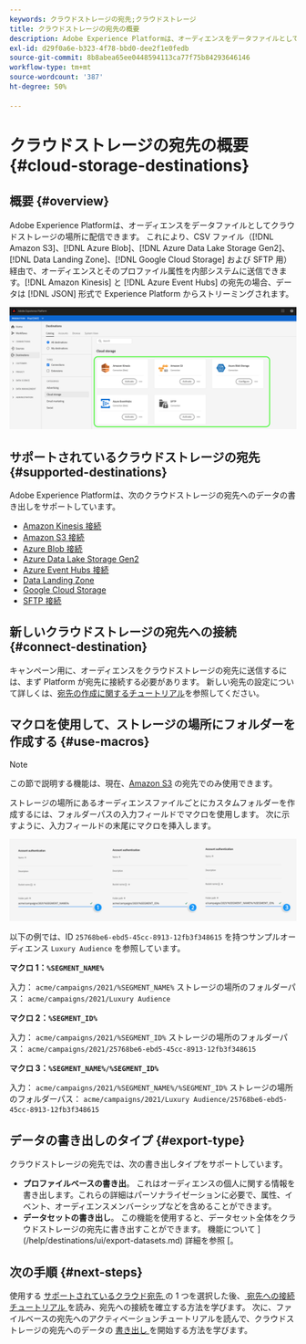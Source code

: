 ```yaml
---
keywords: クラウドストレージの宛先;クラウドストレージ
title: クラウドストレージの宛先の概要
description: Adobe Experience Platformは、オーディエンスをデータファイルとして、Amazon S3、AWS Kinesis、Azure Event Hubs または SFTP クラウドストレージの場所に配信できます。
exl-id: d29f0a6e-b323-4f78-bbd0-dee2f1e0fedb
source-git-commit: 8b8abea65ee0448594113ca77f75b84293646146
workflow-type: tm+mt
source-wordcount: '387'
ht-degree: 50%

---
```


# クラウドストレージの宛先の概要 {#cloud-storage-destinations}

## 概要 {#overview}

Adobe Experience Platformは、オーディエンスをデータファイルとしてクラウドストレージの場所に配信できます。 これにより、CSV ファイル（[!DNL Amazon S3]、[!DNL Azure Blob]、[!DNL Azure Data Lake Storage Gen2]、[!DNL Data Landing Zone]、[!DNL Google Cloud Storage] および SFTP 用）経由で、オーディエンスとそのプロファイル属性を内部システムに送信できます。[!DNL Amazon Kinesis] と [!DNL Azure Event Hubs] の宛先の場合、データは [!DNL JSON] 形式で Experience Platform からストリーミングされます。

![アドビのクラウドストレージの宛先](../../assets/catalog/cloud-storage/cloud-storage-destinations.png)

## サポートされているクラウドストレージの宛先 {#supported-destinations}

Adobe Experience Platformは、次のクラウドストレージの宛先へのデータの書き出しをサポートしています。

* [Amazon Kinesis 接続](amazon-kinesis.md)
* [Amazon S3 接続](amazon-s3.md)
* [Azure Blob 接続](azure-blob.md)
* [Azure Data Lake Storage Gen2](adls-gen2.md)
* [Azure Event Hubs 接続](azure-event-hubs.md)
* [Data Landing Zone](data-landing-zone.md)
* [Google Cloud Storage](google-cloud-storage.md)
* [SFTP 接続](sftp.md)

## 新しいクラウドストレージの宛先への接続 {#connect-destination}

キャンペーン用に、オーディエンスをクラウドストレージの宛先に送信するには、まず Platform が宛先に接続する必要があります。 新しい宛先の設定について詳しくは、[宛先の作成に関するチュートリアル](../../ui/connect-destination.md)を参照してください。


## マクロを使用して、ストレージの場所にフォルダーを作成する {#use-macros}

>[!NOTE]
>
> この節で説明する機能は、現在、[Amazon S3](amazon-s3.md) の宛先でのみ使用できます。

ストレージの場所にあるオーディエンスファイルごとにカスタムフォルダーを作成するには、フォルダーパスの入力フィールドでマクロを使用します。 次に示すように、入力フィールドの末尾にマクロを挿入します。

![マクロを使用してストレージにフォルダーを作成する方法](../../assets/catalog/cloud-storage/workflow/macros-folder-path.png)

以下の例では、ID `25768be6-ebd5-45cc-8913-12fb3f348615` を持つサンプルオーディエンス `Luxury Audience` を参照しています。

**マクロ 1：`%SEGMENT_NAME%`**

入力： `acme/campaigns/2021/%SEGMENT_NAME%`
ストレージの場所のフォルダーパス： `acme/campaigns/2021/Luxury Audience`

**マクロ 2：`%SEGMENT_ID%`**

入力： `acme/campaigns/2021/%SEGMENT_ID%`
ストレージの場所のフォルダーパス： `acme/campaigns/2021/25768be6-ebd5-45cc-8913-12fb3f348615`

**マクロ 3：`%SEGMENT_NAME%/%SEGMENT_ID%`**

入力： `acme/campaigns/2021/%SEGMENT_NAME%/%SEGMENT_ID%`
ストレージの場所のフォルダーパス： `acme/campaigns/2021/Luxury Audience/25768be6-ebd5-45cc-8913-12fb3f348615`

## データの書き出しのタイプ {#export-type}

クラウドストレージの宛先では、次の書き出しタイプをサポートしています。
* **プロファイルベースの書き出**。 これはオーディエンスの個人に関する情報を書き出します。これらの詳細はパーソナライゼーションに必要で、属性、イベント、オーディエンスメンバーシップなどを含めることができます。
* **データセットの書き出し**。 この機能を使用すると、データセット全体をクラウドストレージの宛先に書き出すことができます。 機能について ](/help/destinations/ui/export-datasets.md) 詳細を参照 [。

## 次の手順 {#next-steps}

使用する [ サポートされているクラウド宛先 ](#supported-destinations) の 1 つを選択した後、[ 宛先への接続チュートリアル ](/help/destinations/ui/connect-destination.md) を読み、宛先への接続を確立する方法を学びます。 次に、ファイルベースの宛先へのアクティベーションチュートリアルを読んで、クラウドストレージの宛先へのデータの [ 書き出し ](/help/destinations/ui/activate-batch-profile-destinations.md) を開始する方法を学びます。
